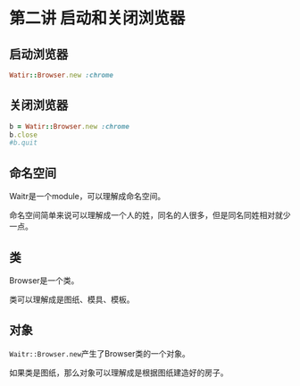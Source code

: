 第二讲 启动和关闭浏览器
=======================

启动浏览器
----------

```ruby
Watir::Browser.new :chrome
```

关闭浏览器
----------

```ruby
b = Watir::Browser.new :chrome
b.close
#b.quit
```

命名空间
--------

Waitr是一个module，可以理解成命名空间。

命名空间简单来说可以理解成一个人的姓，同名的人很多，但是同名同姓相对就少一点。


类
--
Browser是一个类。

类可以理解成是图纸、模具、模板。

对象
----

```Waitr::Browser.new```产生了Browser类的一个对象。

如果类是图纸，那么对象可以理解成是根据图纸建造好的房子。





